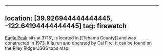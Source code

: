 
---
location: [39.926944444444445, -122.64194444444445]
tag: firewatch
---

[Eagle Peak](http://www.peakbagging.com/CALookoutPhotos/EaglePeak.html) sits at 3715', is located in [[Tehama County]] and was constructed in 1973. It is run and operated by Cal Fire. It can be found on the Riley Ridge USGS topo map.
